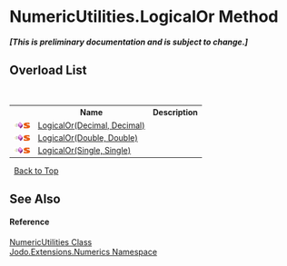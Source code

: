 # NumericUtilities.LogicalOr Method 
 _**\[This is preliminary documentation and is subject to change.\]**_


## Overload List
&nbsp;<table><tr><th></th><th>Name</th><th>Description</th></tr><tr><td>![Public method](media/pubmethod.gif "Public method")![Static member](media/static.gif "Static member")</td><td><a href="M_Jodo_Extensions_Numerics_NumericUtilities_LogicalOr">LogicalOr(Decimal, Decimal)</a></td><td /></tr><tr><td>![Public method](media/pubmethod.gif "Public method")![Static member](media/static.gif "Static member")</td><td><a href="M_Jodo_Extensions_Numerics_NumericUtilities_LogicalOr_1">LogicalOr(Double, Double)</a></td><td /></tr><tr><td>![Public method](media/pubmethod.gif "Public method")![Static member](media/static.gif "Static member")</td><td><a href="M_Jodo_Extensions_Numerics_NumericUtilities_LogicalOr_2">LogicalOr(Single, Single)</a></td><td /></tr></table>&nbsp;
<a href="#numericutilities.logicalor-method">Back to Top</a>

## See Also


#### Reference
<a href="T_Jodo_Extensions_Numerics_NumericUtilities">NumericUtilities Class</a><br /><a href="N_Jodo_Extensions_Numerics">Jodo.Extensions.Numerics Namespace</a><br />